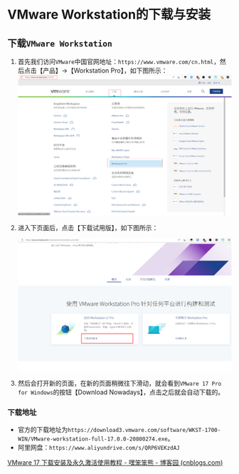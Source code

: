 # VMware Workstation的下载与安装

## 下载`VMware Workstation`

1. 首先我们访问`VMware`中国官网地址：`https://www.vmware.com/cn.html`，然后点击【产品】→【Workstation Pro】，如下图所示：![](./images/05-workstation-pro-download-1.png)

2. 进入下页面后，点击【下载试用版】，如下图所示：

   ![](./images/05-workstation-pro-download-2.png)

3. 然后会打开新的页面，在新的页面稍微往下滑动，就会看到`VMware 17 Pro for Windows`的按钮【Download Nowadays】，点击之后就会自动下载的。

### 下载地址

* 官方的下载地址为`https://download3.vmware.com/software/WKST-1700-WIN/VMware-workstation-full-17.0.0-20800274.exe`。
* 阿里网盘：`https://www.aliyundrive.com/s/QRP6VEKzdAJ`



[VMware 17 下载安装及永久激活使用教程 - 嘿笨笨熊 - 博客园 (cnblogs.com)](https://www.cnblogs.com/hellogmy/p/17253041.html)


